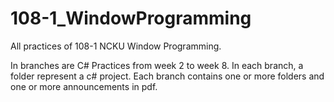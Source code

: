 # 108-1_WindowProgramming
All practices of 108-1 NCKU Window Programming.

In branches are C# Practices from week 2 to week 8.
In each branch, a folder represent a c# project.
Each branch contains one or more folders and one or more announcements in pdf.
